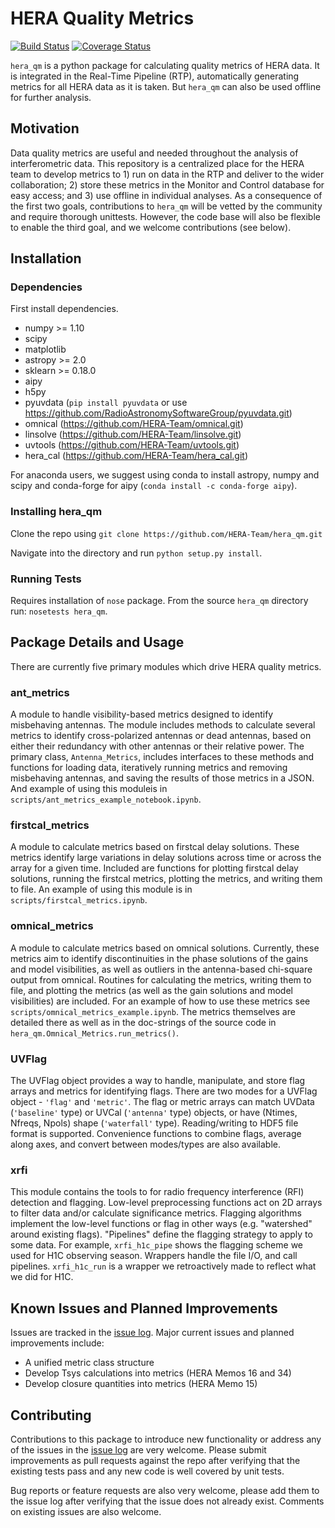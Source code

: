 # HERA Quality Metrics

[![Build Status](https://travis-ci.org/HERA-Team/hera_qm.svg?branch=master)](https://travis-ci.org/HERA-Team/hera_qm)
[![Coverage Status](https://coveralls.io/repos/github/HERA-Team/hera_qm/badge.svg?branch=master)](https://coveralls.io/github/HERA-Team/hera_qm?branch=master)

`hera_qm` is a python package for calculating quality metrics of HERA data.
It is integrated in the Real-Time Pipeline (RTP), automatically generating metrics
for all HERA data as it is taken. But `hera_qm` can also be used offline for
further analysis.

## Motivation
Data quality metrics are useful and needed throughout the analysis of interferometric data.
This repository is a centralized place for the HERA team to develop metrics to 1)
run on data in the RTP and deliver to the wider collaboration; 2) store these metrics
in the Monitor and Control database for easy access; and 3) use offline in individual
analyses. As a consequence of the first two goals, contributions to `hera_qm` will
be vetted by the community and require thorough unittests. However, the code base
will also be flexible to enable the third goal, and we welcome contributions (see below).

## Installation

### Dependencies
First install dependencies.

* numpy >= 1.10
* scipy
* matplotlib
* astropy >= 2.0
* sklearn >= 0.18.0
* aipy
* h5py
* pyuvdata (`pip install pyuvdata` or use https://github.com/RadioAstronomySoftwareGroup/pyuvdata.git)
* omnical (https://github.com/HERA-Team/omnical.git)
* linsolve (https://github.com/HERA-Team/linsolve.git)
* uvtools (https://github.com/HERA-Team/uvtools.git)
* hera_cal (https://github.com/HERA-Team/hera_cal.git)

For anaconda users, we suggest using conda to install astropy, numpy and scipy and conda-forge
for aipy (```conda install -c conda-forge aipy```).

### Installing hera_qm
Clone the repo using
`git clone https://github.com/HERA-Team/hera_qm.git`

Navigate into the directory and run `python setup.py install`.

### Running Tests
Requires installation of `nose` package.
From the source `hera_qm` directory run: `nosetests hera_qm`.

## Package Details and Usage
There are currently five primary modules which drive HERA quality metrics.

### ant_metrics
A module to handle visibility-based metrics designed to identify misbehaving antennas.
The module includes methods to calculate several metrics to identify cross-polarized antennas
or dead antennas, based on either their redundancy with other antennas or their relative power.
The primary class, `Antenna_Metrics`, includes interfaces to these methods and functions for
loading data, iteratively running metrics and removing misbehaving antennas, and saving the
results of those metrics in a JSON. And example of using this moduleis in
`scripts/ant_metrics_example_notebook.ipynb`.

### firstcal_metrics
A module to calculate metrics based on firstcal delay solutions. These metrics
identify large variations in delay solutions across time or across the array
for a given time. Included are functions for plotting firstcal delay solutions,
running the firstcal metrics, plotting the metrics, and writing them to file.
An example of using this module is in `scripts/firstcal_metrics.ipynb`.

### omnical_metrics
A module to calculate metrics based on omnical solutions. Currently, these metrics
aim to identify discontinuities in the phase solutions of the gains and model visibilities,
as well as outliers in the antenna-based chi-square output from omnical. Routines for
calculating the metrics, writing them to file, and plotting the metrics (as well as the
gain solutions and model visibilities) are included. For an example of how to use these
metrics see `scripts/omnical_metrics_example.ipynb`. The metrics themselves are detailed
there as well as in the doc-strings of the source code in `hera_qm.Omnical_Metrics.run_metrics()`.

### UVFlag
The UVFlag object provides a way to handle, manipulate, and store flag arrays and metrics
for identifying flags. There are two modes for a UVFlag object - `'flag'` and `'metric'`.
The flag or metric arrays can match UVData (`'baseline'` type) or UVCal (`'antenna'` type)
objects, or have (Ntimes, Nfreqs, Npols) shape (`'waterfall'` type). Reading/writing to HDF5
file format is supported. Convenience functions to combine flags, average along axes,
and convert between modes/types are also available.

### xrfi
This module contains the tools to for radio frequency interference (RFI) detection
and flagging. Low-level preprocessing functions act on 2D arrays to filter data
and/or calculate significance metrics. Flagging algorithms implement the low-level
functions or flag in other ways (e.g. "watershed" around existing flags). "Pipelines"
define the flagging strategy to apply to some data. For example, `xrfi_h1c_pipe` shows
the flagging scheme we used for H1C observing season. Wrappers handle the file I/O,
and call pipelines. `xrfi_h1c_run` is a wrapper we retroactively made to reflect
what we did for H1C.

## Known Issues and Planned Improvements
Issues are tracked in the [issue log](https://github.com/HERA-Team/hera_qm/issues).
Major current issues and planned improvements include:
* A unified metric class structure
* Develop Tsys calculations into metrics (HERA Memos 16 and 34)
* Develop closure quantities into metrics (HERA Memo 15)

## Contributing
Contributions to this package to introduce new functionality or address any of the
issues in the [issue log](https://github.com/HERA-Team/hera_qm/issues) are very welcome.
Please submit improvements as pull requests against the repo after verifying that
the existing tests pass and any new code is well covered by unit tests.

Bug reports or feature requests are also very welcome, please add them to the
issue log after verifying that the issue does not already exist.
Comments on existing issues are also welcome.
